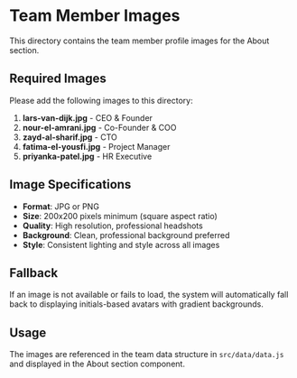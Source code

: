 # Team Member Images

This directory contains the team member profile images for the About section.

## Required Images

Please add the following images to this directory:

1. **lars-van-dijk.jpg** - CEO & Founder
2. **nour-el-amrani.jpg** - Co-Founder & COO  
3. **zayd-al-sharif.jpg** - CTO
4. **fatima-el-yousfi.jpg** - Project Manager
5. **priyanka-patel.jpg** - HR Executive

## Image Specifications

- **Format**: JPG or PNG
- **Size**: 200x200 pixels minimum (square aspect ratio)
- **Quality**: High resolution, professional headshots
- **Background**: Clean, professional background preferred
- **Style**: Consistent lighting and style across all images

## Fallback

If an image is not available or fails to load, the system will automatically fall back to displaying initials-based avatars with gradient backgrounds.

## Usage

The images are referenced in the team data structure in `src/data/data.js` and displayed in the About section component.
